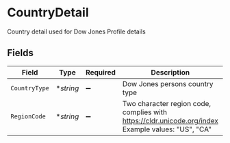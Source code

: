 # CountryDetail

Country detail used for Dow Jones Profile details


## Fields

| Field                                                                                              | Type                                                                                               | Required                                                                                           | Description                                                                                        | Example                                                                                            |
| -------------------------------------------------------------------------------------------------- | -------------------------------------------------------------------------------------------------- | -------------------------------------------------------------------------------------------------- | -------------------------------------------------------------------------------------------------- | -------------------------------------------------------------------------------------------------- |
| `CountryType`                                                                                      | **string*                                                                                          | :heavy_minus_sign:                                                                                 | Dow Jones persons country type                                                                     | Resident of                                                                                        |
| `RegionCode`                                                                                       | **string*                                                                                          | :heavy_minus_sign:                                                                                 | Two character region code, complies with https://cldr.unicode.org/index Example values: "US", "CA" | US                                                                                                 |